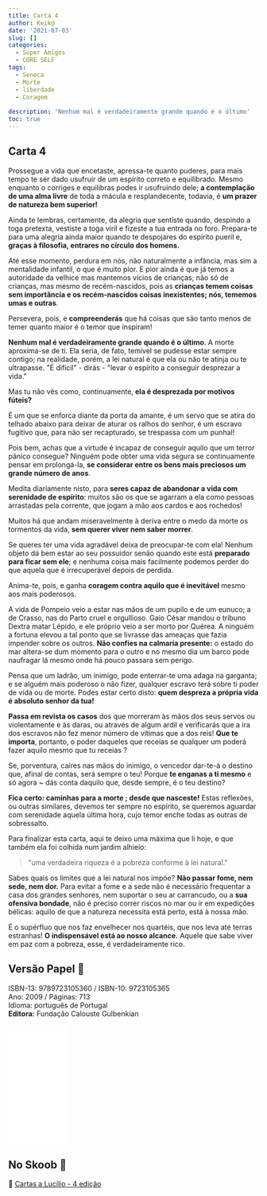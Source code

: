 ```yaml
---
title: Carta 4
author: Keik@
date: '2021-07-03'
slug: []
categories:
  - Super Amigos
  - CORE SELF
tags:
  - Seneca
  - Morte
  - liberdade
  - Coragem
  
description: 'Nenhum mal é verdadeiramente grande quando é o último'
toc: true
---
```


## Carta 4

Prossegue a vida que encetaste, apressa-te quanto puderes, para mais tempo te ser dado usufruir de um espírito correto e equilibrado. Mesmo enquanto o corriges e equilibras podes ir usufruindo dele; **a contemplação de uma alma livre** de toda a mácula e resplandecente, todavia, é **um prazer de natureza bem superior!**

Ainda te lembras, certamente, da alegria que sentiste quando, despindo a toga pretexta, vestiste a toga viril e
fizeste a tua entrada no foro. Prepara-te para uma alegria ainda maior quando te despojares do espírito pueril e, **graças à filosofia, entrares no círculo dos homens.** 

Até esse momento, perdura em nós, não naturalmente a infância, mas sim a mentalidade infantil, o que é muito pior. E pior ainda é que já temos a autoridade da velhice mas mantemos vícios de crianças; não só de crianças, mas mesmo de recém-nascidos, pois as **crianças temem coisas sem importância e os recém-nascidos coisas inexistentes; nós, tememos umas e outras**.

Persevera, pois, e **compreenderás** que há coisas que são tanto menos de temer quanto maior é o temor que
inspiram!

**Nenhum mal é verdadeiramente grande quando é o último**. A morte aproxima-se de ti. Ela seria, de fato, temível se pudesse estar sempre contigo; na realidade, porém, a lei natural é que ela ou não te atinja ou te ultrapasse. "É difícil"  - dirás - "levar o espírito a conseguir desprezar a vida." 

Mas tu não vês como, continuamente, **ela é desprezada por motivos fúteis?** 

É um que se enforca diante da porta da amante, é um servo que se atira do telhado abaixo para deixar de aturar os ralhos do senhor, é um escravo fugitivo que, para não ser recapturado, se trespassa com um punhal! 

Pois bem, achas que a virtude é incapaz de conseguir aquilo que um terror pânico consegue? Ninguém pode obter uma vida segura se continuamente pensar em prolongá-la, **se considerar entre os bens mais preciosos um grande número de anos**.

Medita diariamente nisto, para **seres capaz de abandonar a vida com serenidade de espírito**: muitos são os que se agarram a ela como pessoas arrastadas pela corrente, que jogam a mão aos cardos e aos rochedos!

Muitos há que andam miseravelmente à deriva entre o medo da morte os tormentos da vida, **sem querer viver nem saber morrer**. 

Se queres ter uma vida agradável deixa de preocupar-te com ela! Nenhum objeto dá bem estar ao seu possuidor senão quando este está **preparado para ficar sem ele**; e nenhuma coisa mais facilmente podemos perder do que aquela que é irrecuperável depois de perdida. 

Anima-te, pois, e ganha **coragem contra aquilo que é inevitável** mesmo aos mais poderosos.

A vida de Pompeio veio a estar nas mãos de um pupilo e de um eunuco; a de Crasso, nas do Parto cruel e orgullioso. Gaio César mandou o tribuno Dextra matar Lépido, e ele próprio veio a ser morto por Quérea. A ninguém a fortuna elevou a tal ponto que se livrasse das ameaças que fazia impender sobre os outros. **Não confies na calmaria presente:** o estado do mar altera-se dum momento para o outro e no mesmo
dia um barco pode naufragar lá mesmo onde há pouco passara sem perigo. 

Pensa que um ladrão, um inimigo, pode enterrar-te uma adaga na garganta; e se alguém mais poderoso o não fizer, qualquer escravo terá sobre ti poder de vida ou de morte. Podes estar certo disto: **quem despreza a própria vida é absoluto senhor da tua!** 

**Passa em revista os casos** dos que morreram às mãos dos seus servos ou violentamente e às daras, ou através de algum ardil e verificarás que a ira dos escravos não fez menor número de vítimas que a dos reis! **Que te importa**, portanto, o poder daqueles que receias se qualquer um poderá fazer aquilo mesmo que tu receias ? 

Se, porventura, caíres nas mãos do inimigo, o vencedor dar-te-á o destino que, afinal de contas, será sempre o teu! Porque **te enganas a ti mesmo** e só agora ~ dás conta daquilo que, desde sempre, é o teu destino? 

**Fica certo: caminhas para a morte ; desde que nasceste!** Estas reflexões, ou outras similares, devemos ter sempre no espírito, se queremos aguardar com serenidade aquela última hora, cujo temor enche todas
as outras de sobressalto.

Para finalizar esta carta, aqui te deixo uma máxima que li hoje, e que também ela foi colhida num jardim alhieio: 

>"uma verdadeira riqueza é a pobreza conforme à lei natural."

Sabes quais os limites que a lei natural nos impõe? **Não passar fome, nem sede, nem dor.** Para evitar a fome e a sede não é necessário frequentar a casa dos grandes senhores, nem suportar o seu ar carrancudo, ou a **sua ofensiva bondade**, não é preciso correr riscos no mar ou ir em expedições bélicas: aquilo de que a natureza necessita está perto, está à nossa mão.

 É o supérfluo que nos faz envelhecer nos quartéis, que nos  leva até terras estranhas! **O indispensável está ao nosso alcance.** Aquele que sabe viver em paz com a pobreza, esse, é verdadeiramente rico. 
 


## Versão Papel :book:

ISBN-13: 9789723105360 / ISBN-10: 9723105365  
Ano: 2009 / Páginas: 713  
Idioma: português de Portugal   
**Editora:** Fundação Calouste Gulbenkian

<iframe style="width:120px;height:240px;" marginwidth="0" marginheight="0" scrolling="no" frameborder="0" src="//ws-na.amazon-adsystem.com/widgets/q?ServiceVersion=20070822&OneJS=1&Operation=GetAdHtml&MarketPlace=BR&source=ac&ref=tf_til&ad_type=product_link&tracking_id=mundodekeika-20&marketplace=amazon&amp;region=BR&placement=9723105365&asins=9723105365&linkId=fb8dc16224bc0c2b7943ec769c5b5905&show_border=true&link_opens_in_new_window=true&price_color=333333&title_color=0066c0&bg_color=ffffff">
    </iframe>


## No Skoob :eagle:

:book: [Cartas a Lucílio - 4 edição](https://www.skoob.com.br/cartas-a-lucilio-37684ed41245.html)